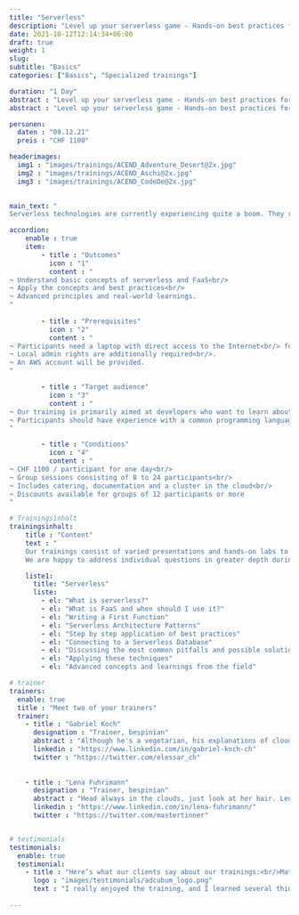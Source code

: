 ```yaml
---
title: "Serverless"
description: "Level up your serverless game - Hands-on best practices for serverless and FaaS."
date: 2021-10-12T12:14:34+06:00
draft: true
weight: 1
slug: 
subtitle: "Basics"
categories: ["Basics", "Specialized trainings"]

duration: "1 Day"
abstract : "Level up your serverless game - Hands-on best practices for serverless and FaaS."
abstract : "Level up your serverless game - Hands-on best practices for serverless and FaaS."

personen: 
  daten : "09.12.21"
  preis : "CHF 1100"

headerimages:
  img1 : "images/trainings/ACEND_Adventure_Desert@2x.jpg"
  img2 : "images/trainings/ACEND_Aschi@2x.jpg"
  img3 : "images/trainings/ACEND_CodeDe@2x.jpg"
      

main_text: "
Serverless technologies are currently experiencing quite a boom. They range from Function-as-a-Service (FaaS) to complete database and queuing systems to authentication and monitoring solutions. In this training, we will mainly look at FaaS and create corresponding functions that follow common best practices and run in AWS Lambda. In doing so, we will learn about certain stumbling blocks and peculiarities of these platforms and how to deal with them."

accordion:
    enable : true
    item:
        - title : "Outcomes"
          icon : "1"
          content : "
¬ Understand basic concepts of serverless and FaaS<br/> 
¬ Apply the concepts and best practices<br/>
¬ Advanced principles and real-world learnings.
"
 
        - title : "Prerequisites"
          icon : "2"
          content : "
¬ Participants need a laptop with direct access to the Internet<br/> for the training.
¬ Local admin rights are additionally required<br/>.
¬ An AWS account will be provided.
"

        - title : "Target audience"
          icon : "3"
          content : "
¬ Our training is primarily aimed at developers who want to learn about this new world and its advantages and disadvantages<br/>.
¬ Participants should have experience with a common programming language, but this is not a strict requirement.
"

        - title : "Conditions"
          icon : "4"
          content : "
¬ CHF 1100 / participant for one day<br/>
¬ Group sessions consisting of 8 to 24 participants<br/>
¬ Includes catering, documentation and a cluster in the cloud<br/>
¬ Discounts available for groups of 12 participants or more
"

# Trainingsinhalt
trainingsinhalt: 
    title : "Content"
    text : "
    Our trainings consist of varied presentations and hands-on labs to convey their content in an exciting way.
    We are happy to address individual questions in greater depth during the training."

    liste1:
      title: "Serverless"
      liste:
        - el: "What is serverless?"
        - el: "What is FaaS and when should I use it?"
        - el: "Writing a First Function"
        - el: "Serverless Architecture Patterns"
        - el: "Step by step application of best practices"
        - el: "Connecting to a Serverless Database"
        - el: "Discussing the most common pitfalls and possible solutions"
        - el: "Applying these techniques"
        - el: "Advanced concepts and learnings from the field"

# trainer
trainers:
  enable: true
  title : "Meet two of your trainers"
  trainer:
    - title : "Gabriel Koch"
      designation : "Trainer, bespinian"
      abstract : "Although he's a vegetarian, his explanations of cloud technologies have a lot of meat on the bone"
      linkedin : "https://www.linkedin.com/in/gabriel-koch-ch"
      twitter : "https://twitter.com/elessar_ch"
    
    
    - title : "Lena Fuhrimann"
      designation : "Trainer, bespinian"
      abstract : "Head always in the clouds, just look at her hair. Lena loves modernizing software and working with new technologies. She uses Arch btw."
      linkedin : "https://www.linkedin.com/in/lena-fuhrimann/"
      twitter : "https://twitter.com/mastertinner"


# testimonials
testimonials:
  enable: true
  testimonial:
    - title : "Here’s what our clients say about our trainings:<br/>Matthias Summer, Austria"
      logo : "images/testimonials/adcubum_logo.png"
      text : "I really enjoyed the training, and I learned several things that helped me with my daily tasks. You could tell that the trainers had a lot of practical experience with and passion for the technology. They also supported us well and gave us useful advice."     
      
---
```

